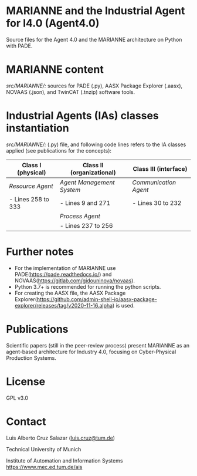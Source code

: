 # MARIANNE and the Industrial Agent for I4.0 (Agent4.0)
Source files for the Agent 4.0 and the MARIANNE architecture on Python with PADE.

#  MARIANNE content
*src/MARIANNE/:* sources for PADE (.py), AASX Package Explorer (.aasx), NOVAAS (.json), and TwinCAT (.tnzip) software tools.

# Industrial Agents (IAs) classes instantiation 
*src/MARIANNE/:* (.py) file, and following code lines refers to the IA classes applied (see publications for the concepts):

|  Class I (physical) | Class II (organizational) | Class III (interface) |
|    -------------    |       -------------       |      -------------    |
|  *Resource Agent*   | *Agent Management System* | *Communication Agent* |
|  - Lines 258 to 333 |    - Lines 9 and 271      |   - Lines 30 to 232   |
|                     |      *Process Agent*      |                       |
|                     |    - Lines 237 to 256     |                       |


# Further notes
- For the implementation of MARIANNE use PADE(https://pade.readthedocs.io/) and NOVAAS(https://gitlab.com/gidouninova/novaas).
- Python 3.7+ is recommended for running the python scripts.
- For creating the AASX file, the AASX Package Explorer(https://github.com/admin-shell-io/aasx-package-explorer/releases/tag/v2020-11-16.alpha) is used. 

# Publications
Scientific papers (still in the peer-review process) present MARIANNE as an agent-based architecture for Industry 4.0, focusing on Cyber-Physical Production Systems.

# License
GPL v3.0

# Contact
Luis Alberto Cruz Salazar (luis.cruz@tum.de)

Technical University of Munich

Institute of Automation and Information Systems https://www.mec.ed.tum.de/ais
